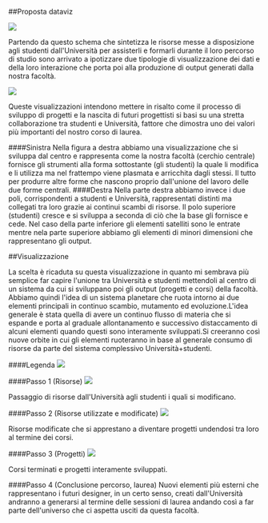 ##Proposta dataviz

![](http://i.imgur.com/ojUxThm.jpg)

Partendo da questo schema che sintetizza le risorse messe a disposizione agli studenti dall'Università per assisterli e formarli  durante il loro percorso di studio sono arrivato a ipotizzare due tipologie di visualizzazione dei dati e della loro interazione che porta poi alla produzione di output generati dalla nostra facoltà. 

![](http://i.imgur.com/e2SigRk.jpg)

Queste visualizzazioni intendono mettere in risalto come il processo di sviluppo di progetti e la nascita di futuri progettisti si basi su una stretta collaborazione tra studenti e Università, fattore che dimostra uno dei valori più importanti del nostro corso di laurea.


####Sinistra
Nella figura a destra abbiamo una visualizzazione che si sviluppa dal centro e rappresenta come la nostra facoltà (cerchio centrale) fornisce gli strumenti alla forma sottostante (gli studenti) la quale li modifica e li utilizza ma nel frattempo viene plasmata e arricchita dagli stessi. Il tutto per produrre altre forme che nascono proprio dall'unione del lavoro delle due forme centrali.
####Destra
Nella parte destra abbiamo invece i due poli, corrispondenti a studenti e Università, rappresentati distinti ma collegati tra loro grazie ai continui scambi di risorse. Il polo superiore (studenti) cresce e si sviluppa a seconda di ciò che la base gli fornisce e cede. Nel caso della parte inferiore gli elementi satelliti sono le entrate mentre nela parte superiore abbiamo gli elementi di minori dimensioni che rappresentano gli output.


##Visualizzazione

La scelta è ricaduta su questa visualizzazione in quanto mi sembrava più semplice far capire l'unione tra Università e studenti mettendoli al centro di un sistema da cui si sviluppano poi gli output (progetti e corsi) della facoltà. Abbiamo quindi l'idea di un sistema planetare che ruota intorno ai due elementi principali in continuo scambio, mutamento ed evoluzione.L'idea generale è stata quella di avere un continuo flusso di materia che si espande e porta al graduale allontanamento e successivo distaccamento di alcuni elementi quando questi sono interamente sviluppati.Si creeranno così nuove orbite in cui gli elementi ruoteranno in base al generale consumo di risorse da parte del sistema complessivo Università+studenti.

####Legenda
![](http://i.imgur.com/td1wjb8.jpg)

####Passo 1 (Risorse)
![](http://i.imgur.com/YKAD6Lq.jpg)

Passaggio di risorse dall'Università agli studenti i quali si modificano.

####Passo 2 (Risorse utilizzate e modificate)
![](http://i.imgur.com/DIkACxL.jpg)

Risorse modificate che si apprestano a diventare progetti undendosi tra loro al termine dei corsi.

####Passo 3 (Progetti)
![](http://i.imgur.com/L51K4UC.jpg)

Corsi terminati e progetti interamente sviluppati.

####Passo 4 (Conclusione percorso, laurea)
Nuovi elementi più esterni che rappresentano i futuri designer, in un certo senso, creati dall'Università andranno a generarsi al termine delle sessioni di laurea andando così a far parte dell'universo che ci aspetta usciti da questa facoltà.
